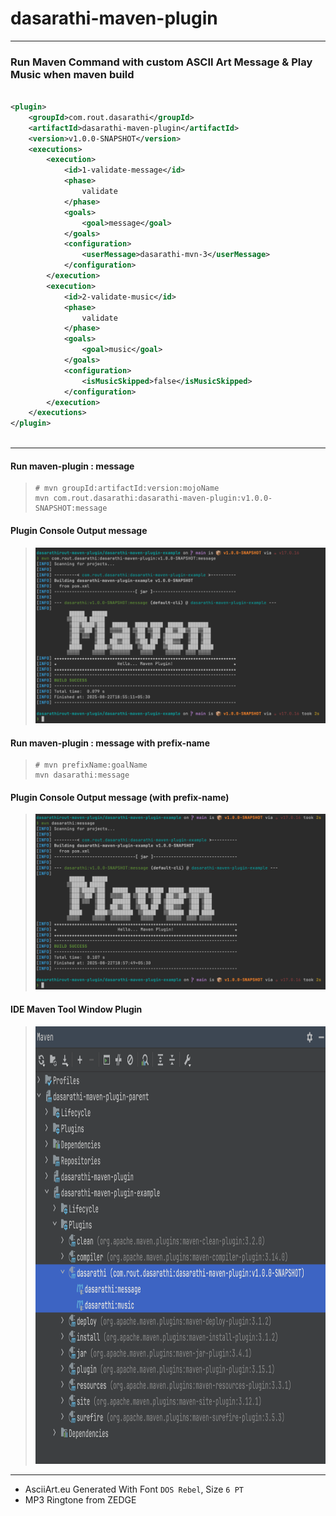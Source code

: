 # dasarathi-maven-plugin

---

### Run Maven Command with custom ASCII Art Message & Play Music when maven build

```xml

<plugin>
    <groupId>com.rout.dasarathi</groupId>
    <artifactId>dasarathi-maven-plugin</artifactId>
    <version>v1.0.0-SNAPSHOT</version>
    <executions>
        <execution>
            <id>1-validate-message</id>
            <phase>
                validate
            </phase>
            <goals>
                <goal>message</goal>
            </goals>
            <configuration>
                <userMessage>dasarathi-mvn-3</userMessage>
            </configuration>
        </execution>
        <execution>
            <id>2-validate-music</id>
            <phase>
                validate
            </phase>
            <goals>
                <goal>music</goal>
            </goals>
            <configuration>
                <isMusicSkipped>false</isMusicSkipped>
            </configuration>
        </execution>
    </executions>
</plugin>



```

___

#### Run maven-plugin : message

> ``` 
> # mvn groupId:artifactId:version:mojoName
> mvn com.rout.dasarathi:dasarathi-maven-plugin:v1.0.0-SNAPSHOT:message
> ```

#### Plugin Console Output message

>
> <img src="./docs/img/image-cli-output-message.png" alt="Plugin Run Console Output Message">

#### Run maven-plugin : message with prefix-name

> ``` 
> # mvn prefixName:goalName
> mvn dasarathi:message
> ```

#### Plugin Console Output message (with prefix-name)

>
> <img src="./docs/img/image-cli-output-message-prefix.png" alt="Plugin Run Console Output Message Prefix">

#### IDE Maven Tool Window Plugin

>
> <img src="./docs/img/image-ide-maven-tool-window-plugin.png" alt="IDE Maven Tool Window Plugin" width="900" height="700">

***

- AsciiArt.eu Generated With Font `DOS Rebel`, Size `6 PT`
- MP3 Ringtone from ZEDGE